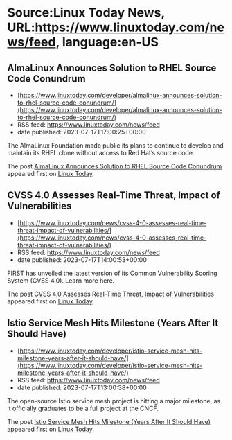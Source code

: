 # Source:Linux Today News, URL:https://www.linuxtoday.com/news/feed, language:en-US

## AlmaLinux Announces Solution to RHEL Source Code Conundrum
 - [https://www.linuxtoday.com/developer/almalinux-announces-solution-to-rhel-source-code-conundrum/](https://www.linuxtoday.com/developer/almalinux-announces-solution-to-rhel-source-code-conundrum/)
 - RSS feed: https://www.linuxtoday.com/news/feed
 - date published: 2023-07-17T17:00:25+00:00

<p>The AlmaLinux Foundation made public its plans to continue to develop and maintain its RHEL clone without access to Red Hat’s source code.</p>
<p>The post <a href="https://www.linuxtoday.com/developer/almalinux-announces-solution-to-rhel-source-code-conundrum/" rel="nofollow">AlmaLinux Announces Solution to RHEL Source Code Conundrum</a> appeared first on <a href="https://www.linuxtoday.com" rel="nofollow">Linux Today</a>.</p>

## CVSS 4.0 Assesses Real-Time Threat, Impact of Vulnerabilities
 - [https://www.linuxtoday.com/news/cvss-4-0-assesses-real-time-threat-impact-of-vulnerabilities/](https://www.linuxtoday.com/news/cvss-4-0-assesses-real-time-threat-impact-of-vulnerabilities/)
 - RSS feed: https://www.linuxtoday.com/news/feed
 - date published: 2023-07-17T14:00:53+00:00

<p>FIRST has unveiled the latest version of its Common Vulnerability Scoring System (CVSS 4.0). Learn more here.</p>
<p>The post <a href="https://www.linuxtoday.com/news/cvss-4-0-assesses-real-time-threat-impact-of-vulnerabilities/" rel="nofollow">CVSS 4.0 Assesses Real-Time Threat, Impact of Vulnerabilities</a> appeared first on <a href="https://www.linuxtoday.com" rel="nofollow">Linux Today</a>.</p>

## Istio Service Mesh Hits Milestone (Years After It Should Have)
 - [https://www.linuxtoday.com/developer/istio-service-mesh-hits-milestone-years-after-it-should-have/](https://www.linuxtoday.com/developer/istio-service-mesh-hits-milestone-years-after-it-should-have/)
 - RSS feed: https://www.linuxtoday.com/news/feed
 - date published: 2023-07-17T13:00:38+00:00

<p>The open-source Istio service mesh project is hitting a major milestone, as it officially graduates to be a full project at the CNCF.</p>
<p>The post <a href="https://www.linuxtoday.com/developer/istio-service-mesh-hits-milestone-years-after-it-should-have/" rel="nofollow">Istio Service Mesh Hits Milestone (Years After It Should Have)</a> appeared first on <a href="https://www.linuxtoday.com" rel="nofollow">Linux Today</a>.</p>

